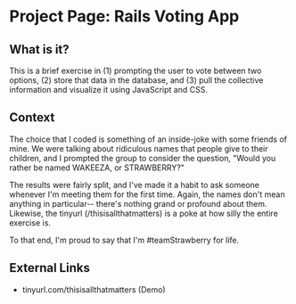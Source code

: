 Project Page: Rails Voting App
===============

What is it?
----------
This is a brief exercise in (1) prompting the user to vote between two options, (2) store that data in the database, and (3) pull the collective information and visualize it using JavaScript and CSS.


Context
-------
The choice that I coded is something of an inside-joke with some friends of mine. We were talking about ridiculous names that people give to their children, and I prompted the group to consider the question, "Would you rather be named WAKEEZA, or STRAWBERRY?"

The results were fairly split, and I've made it a habit to ask someone whenever I'm meeting them for the first time. Again, the names don't mean anything in particular-- there's nothing grand or profound about them. Likewise, the tinyurl (/thisisallthatmatters) is a poke at how silly the entire exercise is.

To that end, I'm proud to say that I'm #teamStrawberry for life. 


External Links
--------
+ tinyurl.com/thisisallthatmatters (Demo)
